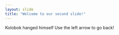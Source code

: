 ```yaml
---
layout: slide
title: "Welcome to our second slide!"
---
```

Kolobok hanged himself
Use the left arrow to go back!
